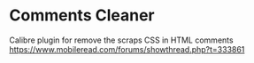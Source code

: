 # Comments Cleaner
Calibre plugin for remove the scraps CSS in HTML comments
https://www.mobileread.com/forums/showthread.php?t=333861
